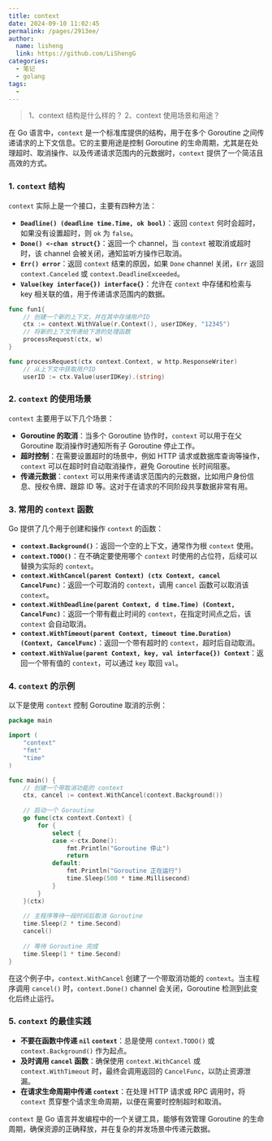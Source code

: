 ```yaml
---
title: context
date: 2024-09-10 11:02:45
permalink: /pages/2913ee/
author: 
  name: lisheng
  link: https://github.com/LiShengG
categories: 
  - 笔记
  - golang
tags: 
  - 
---
```

> 1、context 结构是什么样的？
> 2、context 使用场景和用途？


在 Go 语言中，`context` 是一个标准库提供的结构，用于在多个 Goroutine 之间传递请求的上下文信息。它的主要用途是控制 Goroutine 的生命周期，尤其是在处理超时、取消操作、以及传递请求范围内的元数据时，`context` 提供了一个简洁且高效的方式。

### 1. **`context` 结构**
`context` 实际上是一个接口，主要有四种方法：
- **`Deadline() (deadline time.Time, ok bool)`**：返回 `context` 何时会超时，如果没有设置超时，则 `ok` 为 `false`。
- **`Done() <-chan struct{}`**：返回一个 channel，当 `context` 被取消或超时时，该 channel 会被关闭，通知监听方操作已取消。
- **`Err() error`**：返回 `context` 结束的原因，如果 `Done` channel 关闭，`Err` 返回 `context.Canceled` 或 `context.DeadlineExceeded`。
- **`Value(key interface{}) interface{}`**：允许在 `context` 中存储和检索与 key 相关联的值，用于传递请求范围内的数据。

```go
func fun1{
    // 创建一个新的上下文，并在其中存储用户ID  
	ctx := context.WithValue(r.Context(), userIDKey, "12345")  
	// 将新的上下文传递给下游的处理函数  
	processRequest(ctx, w)  
}  

func processRequest(ctx context.Context, w http.ResponseWriter)   
	// 从上下文中获取用户ID  
	userID := ctx.Value(userIDKey).(string)  
```

### 2. **`context` 的使用场景**
`context` 主要用于以下几个场景：

- **Goroutine 的取消**：当多个 Goroutine 协作时，`context` 可以用于在父 Goroutine 取消操作时通知所有子 Goroutine 停止工作。
- **超时控制**：在需要设置超时的场景中，例如 HTTP 请求或数据库查询等操作，`context` 可以在超时时自动取消操作，避免 Goroutine 长时间阻塞。
- **传递元数据**：`context` 可以用来传递请求范围内的元数据，比如用户身份信息、授权令牌、跟踪 ID 等。这对于在请求的不同阶段共享数据非常有用。

### 3. **常用的 `context` 函数**
Go 提供了几个用于创建和操作 `context` 的函数：
- **`context.Background()`**：返回一个空的上下文，通常作为根 `context` 使用。
- **`context.TODO()`**：在不确定要使用哪个 `context` 时使用的占位符，后续可以替换为实际的 `context`。
- **`context.WithCancel(parent Context) (ctx Context, cancel CancelFunc)`**：返回一个可取消的 `context`，调用 `cancel` 函数可以取消该 `context`。
- **`context.WithDeadline(parent Context, d time.Time) (Context, CancelFunc)`**：返回一个带有截止时间的 `context`，在指定时间点之后，该 `context` 会自动取消。
- **`context.WithTimeout(parent Context, timeout time.Duration) (Context, CancelFunc)`**：返回一个带有超时的 `context`，超时后自动取消。
- **`context.WithValue(parent Context, key, val interface{}) Context`**：返回一个带有值的 `context`，可以通过 `key` 取回 `val`。

### 4. **`context` 的示例**
以下是使用 `context` 控制 Goroutine 取消的示例：

```go
package main

import (
    "context"
    "fmt"
    "time"
)

func main() {
    // 创建一个带取消功能的 context
    ctx, cancel := context.WithCancel(context.Background())
    
    // 启动一个 Goroutine
    go func(ctx context.Context) {
        for {
            select {
            case <-ctx.Done():
                fmt.Println("Goroutine 停止")
                return
            default:
                fmt.Println("Goroutine 正在运行")
                time.Sleep(500 * time.Millisecond)
            }
        }
    }(ctx)
    
    // 主程序等待一段时间后取消 Goroutine
    time.Sleep(2 * time.Second)
    cancel()
    
    // 等待 Goroutine 完成
    time.Sleep(1 * time.Second)
}
```

在这个例子中，`context.WithCancel` 创建了一个带取消功能的 `context`。当主程序调用 `cancel()` 时，`context.Done()` channel 会关闭，Goroutine 检测到此变化后终止运行。

### 5. **`context` 的最佳实践**
- **不要在函数中传递 `nil` `context`**：总是使用 `context.TODO()` 或 `context.Background()` 作为起点。
- **及时调用 `cancel` 函数**：确保使用 `context.WithCancel` 或 `context.WithTimeout` 时，最终会调用返回的 `CancelFunc`，以防止资源泄漏。
- **在请求生命周期中传递 `context`**：在处理 HTTP 请求或 RPC 调用时，将 `context` 贯穿整个请求生命周期，以便在需要时控制超时和取消。

`context` 是 Go 语言并发编程中的一个关键工具，能够有效管理 Goroutine 的生命周期，确保资源的正确释放，并在复杂的并发场景中传递元数据。